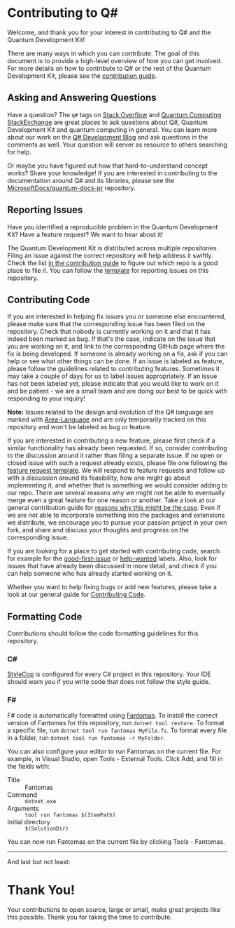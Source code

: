 # Contributing to Q#

Welcome, and thank you for your interest in contributing to Q# and the Quantum Development Kit!

There are many ways in which you can contribute. The goal of this document is to provide a high-level overview of how you can get involved. For more details on how to contribute to Q# or the rest of the Quantum Development Kit, please see the [contribution guide](https://docs.microsoft.com/quantum/contributing/).

## Asking and Answering Questions 

Have a question? The `q#` tags on [Stack Overflow](https://stackoverflow.com/questions/tagged/q%23) and [Quantum Computing StackExchange](https://quantumcomputing.stackexchange.com/questions/tagged/q%23) are great places to ask questions about Q#, Quantum Development Kit and quantum computing in general.
You can learn more about our work on the [Q# Development Blog](https://devblogs.microsoft.com/qsharp/) and ask questions in the comments as well.
Your question will server as resource to others searching for help. 

Or maybe you have figured out how that hard-to-understand concept works? Share your knowledge! 
If you are interested in contributing to the documentation around Q# and its libraries, please see the [MicrosoftDocs/quantum-docs-pr](https://github.com/MicrosoftDocs/quantum-docs-pr) repository.

## Reporting Issues

Have you identified a reproducible problem in the Quantum Development Kit?
Have a feature request?
We want to hear about it!

The Quantum Development Kit is distributed across multiple repositories. Filing an issue against the correct repository will help address it swiftly. Check the list [in the contribution guide](https://docs.microsoft.com/quantum/contributing/#where-do-contributions-go) to figure out which repo is a good place to file it.
You can follow the [template](https://github.com/microsoft/qsharp-compiler/issues/new?assignees=&labels=bug&template=bug_report.md&title=) for reporting issues on this repository. 

## Contributing Code

If you are interested in helping fix issues you or someone else encountered, 
please make sure that the corresponding issue has been filed on the repository. 
Check that nobody is currently working on it and that it has indeed been marked as bug. 
If that's the case, indicate on the issue that you are working on it, 
and link to the corresponding GitHub page where the fix is being developed. 
If someone is already working on a fix, ask if you can help or see what other things can be done.
If an issue is labeled as feature, please follow the guidelines related to contributing features. 
Sometimes it may take a couple of days for us to label issues appropriately. 
If an issue has not been labeled yet, please indicate that you would like to work on it and be patient - 
we are a small team and are doing our best to be quick with responding to your inquiry!

**Note:**
Issues related to the design and evolution of the Q# language are marked with 
[Area-Language](https://github.com/microsoft/qsharp-compiler/issues?q=is%3Aissue+is%3Aopen+label%3AArea-Language) 
and are only temporarily tracked on this repository and won't be labeled as bug or feature. 

If you are interested in contributing a new feature, 
please first check if a similar functionality has already been requested. 
If so, consider contributing to the discussion around it rather than filing a separate issue.
If no open or closed issue with such a request already exists, 
please file one following the [feature request template](https://github.com/microsoft/qsharp-compiler/issues/new?assignees=&labels=feature&template=feature_request.md&title=). 
We will respond to feature requests and follow up with a discussion around its feasibility, 
how one might go about implementing it, and whether that is something we would consider adding to our repo. 
There are several reasons why we might not be able to eventually merge even a great feature for one reason or another. 
Take a look at our general contribution guide for [reasons why this might be the case](https://docs.microsoft.com/quantum/contributing/code#when-well-reject-a-pull-request). 
Even if we are not able to incorporate something into the packages and extensions we distribute, 
we encourage you to pursue your passion project in your own fork, 
and share and discuss your thoughts and progress on the corresponding issue. 

If you are looking for a place to get started with contributing code, 
search for example for the [good-first-issue](https://github.com/microsoft/qsharp-compiler/labels/good%20first%20issue) or [help-wanted](https://github.com/microsoft/qsharp-compiler/labels/help%20wanted) labels. 
Also, look for issues that have already been discussed in more detail, 
and check if you can help someone who has already started working on it. 

Whether you want to help fixing bugs or add new features, please take a look at our general guide for [Contributing Code](https://docs.microsoft.com/quantum/contributing/code).

## Formatting Code

Contributions should follow the code formatting guidelines for this repository.

### C#

[StyleCop](https://github.com/DotNetAnalyzers/StyleCopAnalyzers) is configured for every C# project in this repository.
Your IDE should warn you if you write code that does not follow the style guide.

### F#

F# code is automatically formatted using [Fantomas](https://github.com/fsprojects/fantomas).
To install the correct version of Fantomas for this repository, run `dotnet tool restore`.
To format a specific file, run `dotnet tool run fantomas MyFile.fs`.
To format every file in a folder, run `dotnet tool run fantomas -r MyFolder`.

You can also configure your editor to run Fantomas on the current file.
For example, in Visual Studio, open Tools - External Tools.
Click Add, and fill in the fields with:

<dl>
  <dt>Title</dt>
  <dd>Fantomas</dd>

  <dt>Command</dt>
  <dd><code>dotnet.exe</code></dd>

  <dt>Arguments</dt>
  <dd><code>tool run fantomas $(ItemPath)</code></dd>

  <dt>Initial directory</dt>
  <dd><code>$(SolutionDir)</code></dd>
</dl>

You can now run Fantomas on the current file by clicking Tools - Fantomas.

---

And last but not least:

# Thank You!

Your contributions to open source, large or small, make great projects like this possible.
Thank you for taking the time to contribute.
